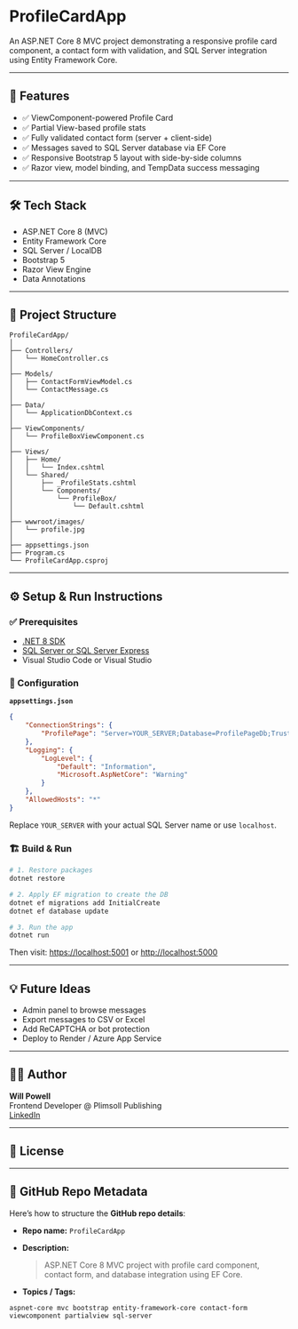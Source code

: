 # ProfileCardApp

An ASP.NET Core 8 MVC project demonstrating a responsive profile card component, a contact form with validation, and SQL Server integration using Entity Framework Core.

---

## 🚀 Features

- ✅ ViewComponent-powered Profile Card  
- ✅ Partial View-based profile stats  
- ✅ Fully validated contact form (server + client-side)  
- ✅ Messages saved to SQL Server database via EF Core  
- ✅ Responsive Bootstrap 5 layout with side-by-side columns  
- ✅ Razor view, model binding, and TempData success messaging  

---

## 🛠️ Tech Stack

- ASP.NET Core 8 (MVC)
- Entity Framework Core
- SQL Server / LocalDB
- Bootstrap 5
- Razor View Engine
- Data Annotations

---

## 📁 Project Structure

```
ProfileCardApp/
│
├── Controllers/
│   └── HomeController.cs
│
├── Models/
│   ├── ContactFormViewModel.cs
│   └── ContactMessage.cs
│
├── Data/
│   └── ApplicationDbContext.cs
│
├── ViewComponents/
│   └── ProfileBoxViewComponent.cs
│
├── Views/
│   ├── Home/
│   │   └── Index.cshtml
│   └── Shared/
│       ├── _ProfileStats.cshtml
│       └── Components/
│           └── ProfileBox/
│               └── Default.cshtml
│
├── wwwroot/images/
│   └── profile.jpg
│
├── appsettings.json
├── Program.cs
└── ProfileCardApp.csproj
```

---

## ⚙️ Setup & Run Instructions

### ✅ Prerequisites

- [.NET 8 SDK](https://dotnet.microsoft.com/en-us/download)
- [SQL Server or SQL Server Express](https://www.microsoft.com/en-us/sql-server/sql-server-downloads)
- Visual Studio Code or Visual Studio

### 🔧 Configuration

**`appsettings.json`**

```json
{
    "ConnectionStrings": {
        "ProfilePage": "Server=YOUR_SERVER;Database=ProfilePageDb;Trusted_Connection=True;TrustServerCertificate=True"
    },
    "Logging": {
        "LogLevel": {
            "Default": "Information",
            "Microsoft.AspNetCore": "Warning"
        }
    },
    "AllowedHosts": "*"
}
```

Replace `YOUR_SERVER` with your actual SQL Server name or use `localhost`.

### 🏗️ Build & Run

```sh
# 1. Restore packages
dotnet restore

# 2. Apply EF migration to create the DB
dotnet ef migrations add InitialCreate
dotnet ef database update

# 3. Run the app
dotnet run
```

Then visit: [https://localhost:5001](https://localhost:5001) or [http://localhost:5000](http://localhost:5000)

---

## 💡 Future Ideas

- Admin panel to browse messages
- Export messages to CSV or Excel
- Add ReCAPTCHA or bot protection
- Deploy to Render / Azure App Service

---

## 🧑‍💻 Author

**Will Powell**  
Frontend Developer @ Plimsoll Publishing  
[LinkedIn](https://www.linkedin.com/in/wpowell97)

---

## 📄 License

<!-- Add your license text or badge here -->

---

## 📘 GitHub Repo Metadata

Here’s how to structure the **GitHub repo details**:

- **Repo name:** `ProfileCardApp`
- **Description:**  
    > ASP.NET Core 8 MVC project with profile card component, contact form, and database integration using EF Core.

- **Topics / Tags:**

```
aspnet-core mvc bootstrap entity-framework-core contact-form viewcomponent partialview sql-server
```
